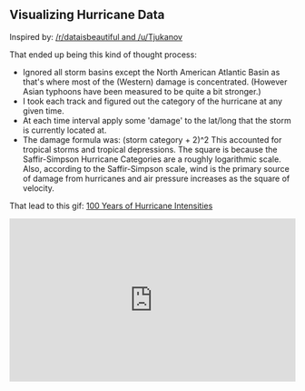 ## Visualizing Hurricane Data

Inspired by:
[/r/dataisbeautiful and /u/Tjukanov](https://www.reddit.com/r/dataisbeautiful/comments/6y0h2q/100_years_of_hurricane_paths_animated_oc/)

That ended up being this kind of thought process:

* Ignored all storm basins except the North American Atlantic Basin as that's where most of the (Western) damage is concentrated.  (However Asian typhoons have been measured to be quite a bit stronger.)
* I took each track and figured out the category of the hurricane at any given time. 
* At each time interval apply some 'damage' to the lat/long that the storm is currently located at.
* The damage formula was: (storm category + 2)^2   This accounted for tropical storms and tropical depressions. The square is because the Saffir-Simpson Hurricane Categories are a roughly logarithmic scale.  Also, according to the Saffir-Simpson scale, wind is the primary source of damage from hurricanes and air pressure increases as the square of velocity.

That lead to this gif:
[100 Years of Hurricane Intensities](https://gfycat.com/SecondhandShrillHamster)

<div style='position:relative;padding-bottom:57%'><iframe src='https://gfycat.com/ifr/SecondhandShrillHamster' frameborder='0' scrolling='no' width='100%' height='100%' style='position:absolute;top:0;left:0;' allowfullscreen></iframe></div>

